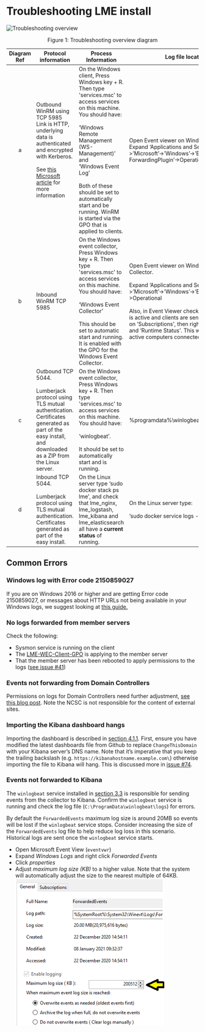 # Troubleshooting LME install

![Troubleshooting overview](troubleshooting-overview.jpg)
<p align="center">  
Figure 1: Troubleshooting overview diagram
</p>

| Diagram Ref| Protocol information | Process Information | Log file location | Common issues |
| :---: |-------------| -----| ---- | ---------------- |
| a | Outbound WinRM using TCP 5985 Link is HTTP, underlying data is authenticated and encrypted with Kerberos. </br></br> See [this Microsoft article](https://docs.microsoft.com/en-us/windows/security/threat-protection/use-windows-event-forwarding-to-assist-in-intrusion-detection) for more information | On the Windows client, Press Windows key + R. Then type 'services.msc' to access services on this machine. You should have: </br></br> ‘Windows Remote Management (WS-Management)’ </br> and </br> ‘Windows Event Log’ </br></br> Both of these should be set to automatically start and be running. WinRM is started via the GPO that is applied to clients. | Open Event viewer on Windows Client. Expand ‘Applications and Services Log’->’Microsoft’->’Windows’->’Eventlog-ForwardingPlugin’->Operational | “The WinRM client cannot process the request because the server name cannot be resolved.” </br> This is due to network issues (VPN not up, not on local LAN) between client and the Event Collector.|
| b | Inbound WinRM TCP 5985 | On the Windows event collector, Press Windows key + R. Then type 'services.msc' to access services on this machine. You should have:  </br></br> ‘Windows Event Collector’ </br></br> This should be set to automatic start and running. It is enabled with the GPO for the Windows Event Collector. | Open Event viewer on Windows Event Collector. </br></br> Expand ‘Applications and Services Log’->’Microsoft’->’Windows’->’EventCollector’->Operational </br></br> Also, in Event Viewer check the subscription is active and clients are sending in logs. Click on ‘Subscriptions’, then right click on ‘lme’ and ‘Runtime Status’. This will show total and active computers connected. | Restarting the Windows Event Collector machine can sometimes get clients to connect. |
| c | Outbound TCP 5044. </br></br> Lumberjack protocol using TLS mutual authentication. Certificates generated as part of the easy install, and downloaded as a ZIP from the Linux server. | On the Windows event collector, Press Windows key + R. Then type 'services.msc' to access services on this machine. You should have: </br></br> ‘winlogbeat’. </br></br> It should be set to automatically start and is running. | %programdata%\winlogbeat\logs\winlogbeat | TBC |
| d | Inbound TCP 5044. </br> </br> Lumberjack protocol using TLS mutual authentication. Certificates generated as part of the easy install. | On the Linux server type ‘sudo docker stack ps lme’, and check that lme_nginx, lme_logstash, lme_kibana and lme_elasticsearch all have a **current status** of running.  | On the Linux server type: </br> </br> ‘sudo docker service logs -f lme_logstash’ | TBC |


## Common Errors
### Windows log with Error code 2150859027
If you are on Windows 2016 or higher and are getting Error code 2150859027, or messages about HTTP URLs not being available in your Windows logs, we suggest looking at [this guide.](https://support.microsoft.com/en-in/help/4494462/events-not-forwarded-if-the-collector-runs-windows-server-2019-or-2016)

### No logs forwarded from member servers
Check the following:

* Sysmon service is running on the client
* The [LME-WEC-Client-GPO](https://github.com/ukncsc/lme/blob/master/Chapter%201%20Files/lme_gpo_for_windows.zip) is applying to the member server
* That the member server has been rebooted to apply permissions to the logs ([see issue #41](https://github.com/ukncsc/lme/issues/41#issuecomment-554037796))

### Events not forwarding from Domain Controllers
Permissions on logs for Domain Controllers need further adjustment, [see this blog post](https://rockyprogress.wordpress.com/2011/12/04/security-event-log-collection-from-a-domain-controller/).  Note the NCSC is not responsible for the content of external sites.

### Importing the Kibana dashboard hangs
Importing the dashboard is described in [section 4.1.1](https://github.com/ukncsc/lme/blob/master/docs/chapter4.md#411-import-initial-dashboards).  First, ensure you have modified the latest dashboards file from Github to replace `ChangeThisDomain` with your Kibana server’s DNS name.  Note that it’s imperative that you keep the trailing backslash (e.g. `https://kibanahostname.example.com\`) otherwise importing the file to Kibana will hang.  This is discussed more in [issue #74](https://github.com/ukncsc/lme/issues/74).

### Events not forwarded to Kibana
The `winlogbeat` service installed in [section 3.3](https://github.com/ukncsc/lme/blob/master/docs/chapter3-easy.md#33-configuring-winlogbeat-on-windows-event-collector-server) is responsible for sending events from the collector to Kibana.  Confirm the `winlogbeat` service is running and check the log file (`C:\ProgramData\winlogbeat\logs`) for errors.

By default the `ForwardedEvents` maximum log size is around 20MB so events will be lost if the `winlogbeat` service stops.  Consider increasing the size of the `ForwardedEvents` log file to help reduce log loss in this scenario.  Historical logs are sent once the `winlogbeat` service starts.

* Open Microsoft Event View (`eventvwr`)
* Expand _Windows Logs_ and right click _Forwarded Events_
* Click _properties_
* Adjust _maximum log size (KB)_ to a higher value.  Note that the system will automatically adjust the size to the nearest multiple of 64KB.
![Adjusting the log size](AdjustForwardedEventsLogSize.png)

